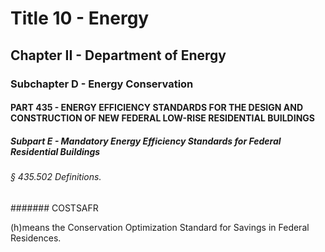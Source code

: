
# Title 10 - Energy
## Chapter II - Department of Energy
### Subchapter D - Energy Conservation
#### PART 435 - ENERGY EFFICIENCY STANDARDS FOR THE DESIGN AND CONSTRUCTION OF NEW FEDERAL LOW-RISE RESIDENTIAL BUILDINGS
##### Subpart E - Mandatory Energy Efficiency Standards for Federal Residential Buildings
###### § 435.502 Definitions.
####### COSTSAFR

(h)means the Conservation Optimization Standard for Savings in Federal Residences.

